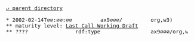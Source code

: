 <pre>
  <a href="../">&#x21b5; parent directory</a>
  
  * 2002-02-14T∅∅:∅∅:∅∅&#x0009;&#x0009;ax9∅∅∅/&#x0009;&#x0009;org,w3)&#x0009;&#x0009;TR/2002/WD-rdf-mt-20020214
  ** maturity level: <a href="../../../../../../../../../../q/s/∅/∅/∅/org/w3/Consortium/Process/Process-19991111/tr.html/README.md#last-call">Last Call Working Draft</a>
  ** ????&#x0009;&#x0009;rdf:type&#x0009;&#x0009;ax9∅∅∅/org,w3)/TR/2002/WD-rdf-mt-20020214/????
</pre>
